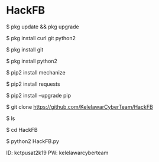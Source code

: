 # HackFB

$ pkg update && pkg upgrade

$ pkg install curl git python2

$ pkg install git

$ pkg install python2

$ pip2 install mechanize

$ pip2 install requests

$ pip2 install –upgrade pip

$ git clone https://github.com/KelelawarCyberTeam/HackFB

$ ls

$ cd HackFB

$ python2 HackFB.py

ID: kctpusat2k19
PW: kelelawarcyberteam
